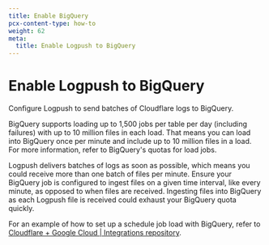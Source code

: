 ```yaml
---
title: Enable BigQuery
pcx-content-type: how-to
weight: 62
meta:
  title: Enable Logpush to BigQuery
---
```


# Enable Logpush to BigQuery

Configure Logpush to send batches of Cloudflare logs to BigQuery.

BigQuery supports loading up to 1,500 jobs per table per day (including failures) with up to 10 million files in each load. That means you can load into BigQuery once per minute and include up to 10 million files in a load. For more information, refer to BigQuery's quotas for load jobs.

Logpush delivers batches of logs as soon as possible, which means you could receive more than one batch of files per minute. Ensure your BigQuery job is configured to ingest files on a given time interval, like every minute, as opposed to when files are received. Ingesting files into BigQuery as each Logpush file is received could exhaust your BigQuery quota quickly.

For an example of how to set up a schedule job load with BigQuery, refer to [Cloudflare + Google Cloud | Integrations repository](https://github.com/cloudflare/cloudflare-gcp/tree/master/logpush-to-bigquery).
